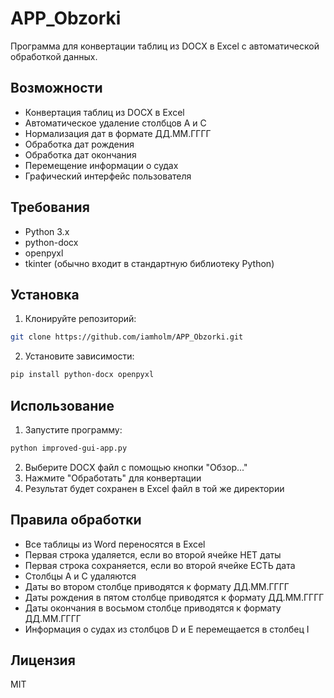 # APP_Obzorki

Программа для конвертации таблиц из DOCX в Excel с автоматической обработкой данных.

## Возможности

* Конвертация таблиц из DOCX в Excel
* Автоматическое удаление столбцов A и C
* Нормализация дат в формате ДД.ММ.ГГГГ
* Обработка дат рождения
* Обработка дат окончания
* Перемещение информации о судах
* Графический интерфейс пользователя

## Требования

* Python 3.x
* python-docx
* openpyxl
* tkinter (обычно входит в стандартную библиотеку Python)

## Установка

1. Клонируйте репозиторий:
```bash
git clone https://github.com/iamholm/APP_Obzorki.git
```

2. Установите зависимости:
```bash
pip install python-docx openpyxl
```

## Использование

1. Запустите программу:
```bash
python improved-gui-app.py
```

2. Выберите DOCX файл с помощью кнопки "Обзор..."
3. Нажмите "Обработать" для конвертации
4. Результат будет сохранен в Excel файл в той же директории

## Правила обработки

* Все таблицы из Word переносятся в Excel
* Первая строка удаляется, если во второй ячейке НЕТ даты
* Первая строка сохраняется, если во второй ячейке ЕСТЬ дата
* Столбцы A и C удаляются
* Даты во втором столбце приводятся к формату ДД.ММ.ГГГГ
* Даты рождения в пятом столбце приводятся к формату ДД.ММ.ГГГГ
* Даты окончания в восьмом столбце приводятся к формату ДД.ММ.ГГГГ
* Информация о судах из столбцов D и E перемещается в столбец I

## Лицензия

MIT 